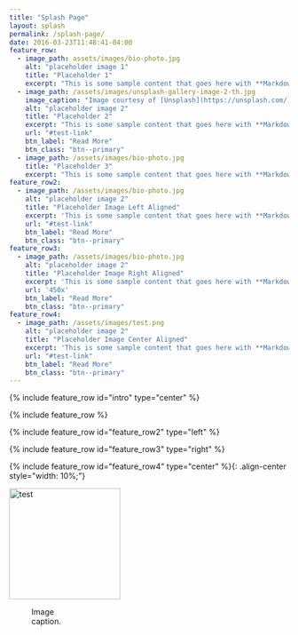 ```yaml
---
title: "Splash Page"
layout: splash
permalink: /splash-page/
date: 2016-03-23T11:48:41-04:00
feature_row:
  - image_path: assets/images/bio-photo.jpg
    alt: "placeholder image 1"
    title: "Placeholder 1"
    excerpt: "This is some sample content that goes here with **Markdown** formatting."
  - image_path: /assets/images/unsplash-gallery-image-2-th.jpg
    image_caption: "Image courtesy of [Unsplash](https://unsplash.com/)"
    alt: "placeholder image 2"
    title: "Placeholder 2"
    excerpt: "This is some sample content that goes here with **Markdown** formatting."
    url: "#test-link"
    btn_label: "Read More"
    btn_class: "btn--primary"
  - image_path: /assets/images/bio-photo.jpg
    title: "Placeholder 3"
    excerpt: "This is some sample content that goes here with **Markdown** formatting."
feature_row2:
  - image_path: /assets/images/bio-photo.jpg
    alt: "placeholder image 2"
    title: "Placeholder Image Left Aligned"
    excerpt: 'This is some sample content that goes here with **Markdown** formatting. Left aligned with `type="left"`'
    url: "#test-link"
    btn_label: "Read More"
    btn_class: "btn--primary"
feature_row3:
  - image_path: /assets/images/bio-photo.jpg
    alt: "placeholder image 2"
    title: "Placeholder Image Right Aligned"
    excerpt: 'This is some sample content that goes here with **Markdown** formatting. Right aligned with `type="right"`, test image size with `img_url: '450x'`'
    url: '450x'
    btn_label: "Read More"
    btn_class: "btn--primary"
feature_row4:
  - image_path: /assets/images/test.png
    alt: "placeholder image 2"
    title: "Placeholder Image Center Aligned"
    excerpt: 'This is some sample content that goes here with **Markdown** formatting. Centered with `type="center"`, test this: `{: .align-center style="width: 10%;"}`'
    url: "#test-link"
    btn_label: "Read More"
    btn_class: "btn--primary"
---
```


{% include feature_row id="intro" type="center" %}

{% include feature_row %}

{% include feature_row id="feature_row2" type="left" %}

{% include feature_row id="feature_row3" type="right" %}

{% include feature_row id="feature_row4" type="center" %}{: .align-center style="width: 10%;"}

<img src="/assets/images/test.png" alt="test" width="200"/>

<figure style="width: 80px" class="align-center">
  <img src="{{ site.url }}{{ site.baseurl }}/assets/images/bio-photo.jpg" alt="">
  <figcaption>Image caption.</figcaption>
</figure>

